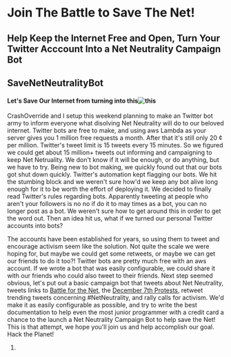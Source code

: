 Join The Battle to Save The Net!
======

## Help Keep the Internet Free and Open, Turn Your Twitter Acccount Into a Net Neutrality Campaign Bot

SaveNetNeutralityBot
------

#### Let's Save Our Internet from turning into this![this](http://www.4kshooters.net/wp-content/uploads/2014/06/netneutralpricing2.jpg)

CrashOverride and I setup this weekend planning to make an Twitter bot army to inform everyone what disolving Net Neutrality will do to our beloved internet. Twitter bots are free to make, and using aws Lambda as your server gives you 1 million free requests a month. After that it's still only 20 &#162; per million. Twitter's tweet limit is 15 tweets every 15 minutes. So we figured we could get about 15 million+ tweets out informing and campaigning to keep Net Netruality. We don't know if it will be enough, or do anything, but we have to try. Being new to bot making, we quickly found out that our bots got shut down quickly. Twitter's automation kept flagging our bots. We hit the stumbing block and we weren't sure how'd we keep any bot alive long enough for it to be worth the effort of deploying it. We decided to finally read Twitter's rules regarding bots. Apparently tweeting at people who aren't your followers is no no if do it to may times as a bot, you can no longer post as a bot. We weren't sure how to get around this in order to get the word out. Then an idea hit us, what if we turned our personal Twitter accounts into bots?

The accounts have been established for years, so using them to tweet and encourage activism seem like the solution. Not quite the scale we were hoping for, but maybe we could get some retweets, or maybe we can get our friends to do it too?! Twitter bots are pretty much free with an aws account. If we wrote a bot that was easily configurable, we could share it with our friends who could also tweet to their friends. Next step seemed obvious, let's put out a basic campaign bot that tweets about Net Neutrality, tweets links to [Battle for the Net](https://www.battleforthenet.com/), the [December 7th Protests](http://verizonprotests.com/), retweet trending tweets concerning #NetNeutrality, and rally calls for activism. We'd make it as easily configurable as possible, and try to write the best documentation to help even the most junior programmer with a credit card a chance to the launch a Net Neutrality Campaign Bot to help save the Net! This is that attempt, we hope you'll join us and help accomplish our goal. Hack the Planet!

1. 


